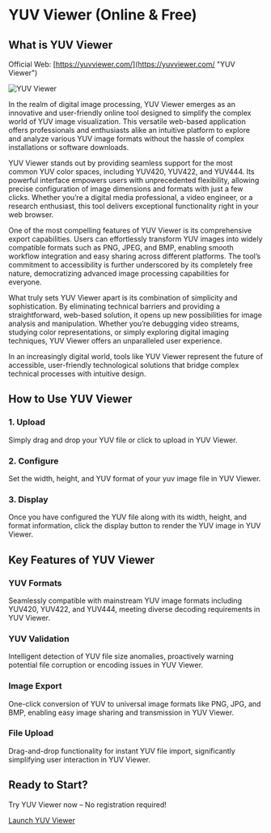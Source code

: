 # YUV Viewer (Online & Free)

## What is YUV Viewer

Official Web: [https://yuvviewer.com/](https://yuvviewer.com/ "YUV Viewer")

![YUV Viewer](https://yuvviewer.com/wp-content/yuvviewer/yuv-viewer.png "YUV Viewer")

In the realm of digital image processing, YUV Viewer emerges as an innovative and user-friendly online tool designed to simplify the complex world of YUV image visualization. This versatile web-based application offers professionals and enthusiasts alike an intuitive platform to explore and analyze various YUV image formats without the hassle of complex installations or software downloads.

YUV Viewer stands out by providing seamless support for the most common YUV color spaces, including YUV420, YUV422, and YUV444. Its powerful interface empowers users with unprecedented flexibility, allowing precise configuration of image dimensions and formats with just a few clicks. Whether you’re a digital media professional, a video engineer, or a research enthusiast, this tool delivers exceptional functionality right in your web browser.

One of the most compelling features of YUV Viewer is its comprehensive export capabilities. Users can effortlessly transform YUV images into widely compatible formats such as PNG, JPEG, and BMP, enabling smooth workflow integration and easy sharing across different platforms. The tool’s commitment to accessibility is further underscored by its completely free nature, democratizing advanced image processing capabilities for everyone.

What truly sets YUV Viewer apart is its combination of simplicity and sophistication. By eliminating technical barriers and providing a straightforward, web-based solution, it opens up new possibilities for image analysis and manipulation. Whether you’re debugging video streams, studying color representations, or simply exploring digital imaging techniques, YUV Viewer offers an unparalleled user experience.

In an increasingly digital world, tools like YUV Viewer represent the future of accessible, user-friendly technological solutions that bridge complex technical processes with intuitive design.

## How to Use YUV Viewer

### 1. Upload

Simply drag and drop your YUV file or click to upload in YUV Viewer.

### 2. Configure

Set the width, height, and YUV format of your yuv image file in YUV Viewer.

### 3. Display

Once you have configured the YUV file along with its width, height, and format information, click the display button to render the YUV image in YUV Viewer.

## Key Features of YUV Viewer

### YUV Formats

Seamlessly compatible with mainstream YUV image formats including YUV420, YUV422, and YUV444, meeting diverse decoding requirements in YUV Viewer.

### YUV Validation

Intelligent detection of YUV file size anomalies, proactively warning potential file corruption or encoding issues in YUV Viewer.

### Image Export

One-click conversion of YUV to universal image formats like PNG, JPG, and BMP, enabling easy image sharing and transmission in YUV Viewer.

### File Upload

Drag-and-drop functionality for instant YUV file import, significantly simplifying user interaction in YUV Viewer.

## Ready to Start?

Try YUV Viewer now – No registration required!

[Launch YUV Viewer](https://yuvviewer.com/#tool-usage "Launch YUV Viewer")
